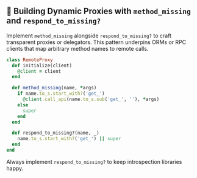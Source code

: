 ## 🔮 Building Dynamic Proxies with `method_missing` and `respond_to_missing?`
Implement `method_missing` alongside `respond_to_missing?` to craft transparent proxies or delegators. This pattern underpins ORMs or RPC clients that map arbitrary method names to remote calls.

```ruby
class RemoteProxy
  def initialize(client)
    @client = client
  end

  def method_missing(name, *args)
    if name.to_s.start_with?('get_')
      @client.call_api(name.to_s.sub('get_', ''), *args)
    else
      super
    end
  end

  def respond_to_missing?(name, _)
    name.to_s.start_with?('get_') || super
  end
end
```

Always implement `respond_to_missing?` to keep introspection libraries happy.